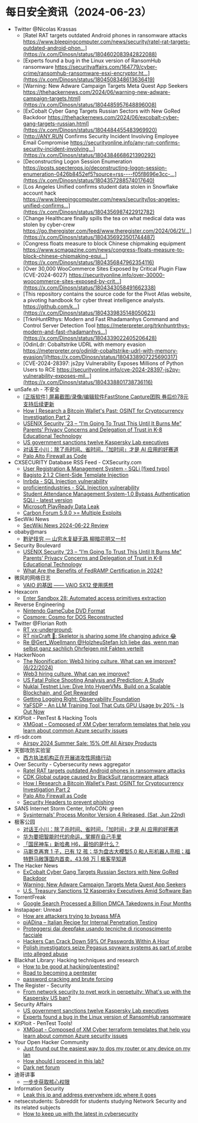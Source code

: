 # 每日安全资讯（2024-06-23）

- Twitter @Nicolas Krassas
  - [Ratel RAT targets outdated Android phones in ransomware attacks https://www.bleepingcomputer.com/news/security/ratel-rat-targets-outdated-android-phon...](https://x.com/Dinosn/status/1804602083942822088)
  - [Experts found a bug in the Linux version of RansomHub ransomware https://securityaffairs.com/164779/cyber-crime/ransomhub-ransomware-esxi-encryptor.ht...](https://x.com/Dinosn/status/1804508348613636419)
  - [Warning: New Adware Campaign Targets Meta Quest App Seekers https://thehackernews.com/2024/06/warning-new-adware-campaign-targets.html](https://x.com/Dinosn/status/1804485957648896008)
  - [ExCobalt Cyber Gang Targets Russian Sectors with New GoRed Backdoor https://thehackernews.com/2024/06/excobalt-cyber-gang-targets-russian.html](https://x.com/Dinosn/status/1804484455483969920)
  - [http://ANY.RUN Confirms Security Incident Involving Employee Email Compromise https://securityonline.info/any-run-confirms-security-incident-involving...](https://x.com/Dinosn/status/1804384668621390292)
  - [Deconstructing Logon Session Enumeration https://posts.specterops.io/deconstructing-logon-session-enumeration-0426b8452ef5?source=rss----f05f8696e3cc-...](https://x.com/Dinosn/status/1804357288574017640)
  - [Los Angeles Unified confirms student data stolen in Snowflake account hack https://www.bleepingcomputer.com/news/security/los-angeles-unified-confirms...](https://x.com/Dinosn/status/1804356987422912782)
  - [Change Healthcare finally spills the tea on what medical data was stolen by cyber-crew https://go.theregister.com/feed/www.theregister.com/2024/06/21/...](https://x.com/Dinosn/status/1804356923501744487)
  - [Congress floats measure to block Chinese chipmaking equipment https://www.scmagazine.com/news/congress-floats-measure-to-block-chinese-chipmaking-equi...](https://x.com/Dinosn/status/1804356847962354116)
  - [Over 30,000 WooCommerce Sites Exposed by Critical Plugin Flaw (CVE-2024-6027) https://securityonline.info/over-30000-woocommerce-sites-exposed-by-crit...](https://x.com/Dinosn/status/1804343058491662338)
  - [This repository contains the source code for the Pivot Atlas website, a pivoting handbook for cyber threat intelligence analysts. https://github.com/k...](https://x.com/Dinosn/status/1804339835148050623)
  - [TrknHuntRthys: Modern and Fast Rhadamanhys Command and Control Server Detection Tool https://meterpreter.org/trknhuntrthys-modern-and-fast-rhadamanhys...](https://x.com/Dinosn/status/1804339022405206428)
  - [OdinLdr: Cobaltstrike UDRL with memory evasion https://meterpreter.org/odinldr-cobaltstrike-udrl-with-memory-evasion/](https://x.com/Dinosn/status/1804338907225690317)
  - [CVE-2024-28397: js2py Vulnerability Exposes Millions of Python Users to RCE https://securityonline.info/cve-2024-28397-js2py-vulnerability-exposes-mil...](https://x.com/Dinosn/status/1804338801738736116)
- unSafe.sh - 不安全
  - [[正版软件] 屏幕截图/录像/编辑软件FastStone Capture团购 券后价78元支持后续更新](https://buaq.net/go-246722.html)
  - [How I Research a Bitcoin Wallet's Past: OSINT for Cryptocurrency Investigation Part 2](https://buaq.net/go-246723.html)
  - [USENIX Security ’23 – “I’m Going To Trust This Until It Burns Me” Parents’ Privacy Concerns and Delegation of Trust in K-8 Educational Technology](https://buaq.net/go-246733.html)
  - [US government sanctions twelve Kaspersky Lab executives](https://buaq.net/go-246719.html)
  - [对话王小川：除了杀时间、省时间，「加时间」才是 AI 应用的好赛道](https://buaq.net/go-246739.html)
  - [Palo Alto Firewall as Code](https://buaq.net/go-246718.html)
- CXSECURITY Database RSS Feed - CXSecurity.com
  - [User Registration & Management System - SQLi [fixed typo]](https://cxsecurity.com/issue/WLB-2024060053)
  - [Bagisto 2.1.2 Client-Side Template Injection](https://cxsecurity.com/issue/WLB-2024060052)
  - [lnrbda - SQL Injection vulnerability](https://cxsecurity.com/issue/WLB-2024060051)
  - [proficientindustries - SQL Injection vulnerability](https://cxsecurity.com/issue/WLB-2024060050)
  - [Student Attendance Management System-1.0 Bypass Authentication SQLi - latest version](https://cxsecurity.com/issue/WLB-2024060049)
  - [Microsoft PlayReady Data Leak](https://cxsecurity.com/issue/WLB-2024060048)
  - [Carbon Forum 5.9.0 >= Multiple Exploits](https://cxsecurity.com/issue/WLB-2024060047)
- SecWiki News
  - [SecWiki News 2024-06-22 Review](http://www.sec-wiki.com/?2024-06-22)
- obaby@mars
  - [黔驴技穷 — 山穷水复疑无路 柳暗花明又一村](https://h4ck.org.cn/2024/06/17385)
- Security Boulevard
  - [USENIX Security ’23 – “I’m Going To Trust This Until It Burns Me” Parents’ Privacy Concerns and Delegation of Trust in K-8 Educational Technology](https://securityboulevard.com/2024/06/usenix-security-23-im-going-to-trust-this-until-it-burns-me-parents-privacy-concerns-and-delegation-of-trust-in-k-8-educational-technology/)
  - [What Are the Benefits of FedRAMP Certification in 2024?](https://securityboulevard.com/2024/06/what-are-the-benefits-of-fedramp-certification-in-2024/)
- 微风的网络日志
  - [VAIO 的基因 —— VAIO SX12 使用感想](http://leybreeze.com/blog/?p=220164)
- Hexacorn
  - [Enter Sandbox 28: Automated access primitives extraction](https://www.hexacorn.com/blog/2024/06/22/enter-sandbox-28-automated-access-primitives-extraction/)
- Reverse Engineering
  - [Nintendo GameCube DVD Format](https://www.reddit.com/r/ReverseEngineering/comments/1dm4d91/nintendo_gamecube_dvd_format/)
  - [Cosmore: Cosmo for DOS Reconstructed](https://www.reddit.com/r/ReverseEngineering/comments/1dm0v1q/cosmore_cosmo_for_dos_reconstructed/)
- Twitter @Florian Roth
  - [RT vx-underground:](https://x.com/cyb3rops/status/1804571143715614937)
  - [RT nixCraft 🐧: Skeletor is sharing some life changing advice 😂](https://x.com/cyb3rops/status/1804525067134472530)
  - [Re @Gert_Woellmann @HolzheuStefan Ich liebe das, wenn man selbst ganz sachlich Ohrfeigen mit Fakten verteilt](https://x.com/cyb3rops/status/1804460112418832752)
- HackerNoon
  - [The Noonification: Web3 hiring culture. What can we improve? (6/22/2024)](https://hackernoon.com/6-22-2024-noonification?source=rss)
  - [Web3 hiring culture. What can we improve?](https://hackernoon.com/web3-hiring-culture-what-can-we-improve?source=rss)
  - [US Fatal Police Shooting Analysis and Prediction: A Study](https://hackernoon.com/us-fatal-police-shooting-analysis-and-prediction-a-study?source=rss)
  - [Nuklai Testnet Live: Dive Into HyperVMs, Build on a Scalable Blockchain, and Get Rewarded](https://hackernoon.com/nuklai-testnet-live-dive-into-hypervms-build-on-a-scalable-blockchain-and-get-rewarded?source=rss)
  - [Getting Logging Right: Observability Foundation](https://hackernoon.com/getting-logging-right-observability-foundation?source=rss)
  - [YaFSDP - An LLM Training Tool That Cuts GPU Usage by 20% - Is Out Now](https://hackernoon.com/yafsdp-an-llm-training-tool-that-cuts-gpu-usage-by-20percent-is-out-now?source=rss)
- KitPloit - PenTest &amp; Hacking Tools
  - [XMGoat - Composed of XM Cyber terraform templates that help you learn about common Azure security issues](http://www.kitploit.com/2024/06/xmgoat-composed-of-xm-cyber-terraform.html)
- rtl-sdr.com
  - [Airspy 2024 Summer Sale: 15% Off All Airspy Products](https://www.rtl-sdr.com/airspy-2024-summer-sale-15-off-all-airspy-products/)
- 天御攻防实验室
  - [西方执法机构正在开展进攻性网络行动](https://mp.weixin.qq.com/s?__biz=MzU0MzgyMzM2Nw==&mid=2247485819&idx=1&sn=114f5bc473bbb0419f8881de7d34ff5a&chksm=fb04ca13cc73430508f12c10557e42983136a967671b0507187acdd92871de4aa2ef4f18a01a&scene=58&subscene=0#rd)
- Over Security - Cybersecurity news aggregator
  - [Ratel RAT targets outdated Android phones in ransomware attacks](https://www.bleepingcomputer.com/news/security/ratel-rat-targets-outdated-android-phones-in-ransomware-attacks/)
  - [CDK Global outage caused by BlackSuit ransomware attack](https://www.bleepingcomputer.com/news/security/cdk-global-outage-caused-by-blacksuit-ransomware-attack/)
  - [How I Research a Bitcoin Wallet's Past: OSINT for Cryptocurrency Investigation Part 2](https://www.secjuice.com/crypto-osint-wallet-research/)
  - [Palo Alto Firewall as Code](https://www.adainese.it/blog/2024/06/22/palo-alto-firewall-as-code/)
  - [Security Headers to prevent phishing](https://www.andreadraghetti.it/security-headers-to-prevent-phishing/)
- SANS Internet Storm Center, InfoCON: green
  - [Sysinternals' Process Monitor Version 4 Released, (Sat, Jun 22nd)](https://isc.sans.edu/diary/rss/31026)
- 极客公园
  - [对话王小川：除了杀时间、省时间，「加时间」才是 AI 应用的好赛道](https://mp.weixin.qq.com/s?__biz=MTMwNDMwODQ0MQ==&mid=2653044614&idx=1&sn=7af5fb3a356372b152876aebd281fc72&chksm=7e5742304920cb2678fb167cf14e31349c5767efad91fe7a464cffb9ef576eef240d02f1cf8a&scene=58&subscene=0#rd)
  - [华为要把智能时代的命运，掌握在自己手里](https://mp.weixin.qq.com/s?__biz=MTMwNDMwODQ0MQ==&mid=2653044599&idx=1&sn=bacbf862106d8d8cb780be238edd13a2&chksm=7e5742c14920cbd78157ca08987de027fce130cf3a40d6c6a1eca8526af3fb53439260e86205&scene=58&subscene=0#rd)
  - [「国民神车」新哈弗 H6，最怕的是什么？](https://mp.weixin.qq.com/s?__biz=MTMwNDMwODQ0MQ==&mid=2653044599&idx=2&sn=3969aaec457112cb615bb1d3f23c6a1d&chksm=7e5742c14920cbd7679f6a5b9228dcb2bafbf2c3300fc859a5ba23f0cb3a22d48e5dffd26c6b&scene=58&subscene=0#rd)
  - [马斯克再育 1 子，已有 12 孩；华为盘古大模型5.0 和人形机器人亮相；福特野马敞篷国内首卖，43.98 万 | 极客早知道](https://mp.weixin.qq.com/s?__biz=MTMwNDMwODQ0MQ==&mid=2653044551&idx=1&sn=49d88612a70ab8aed877e57cc1e6ba3b&chksm=7e5742f14920cbe7633b760d0504b9eea5f736c88eaf64e52c4a6dbb76a9625804637dcf015b&scene=58&subscene=0#rd)
- The Hacker News
  - [ExCobalt Cyber Gang Targets Russian Sectors with New GoRed Backdoor](https://thehackernews.com/2024/06/excobalt-cyber-gang-targets-russian.html)
  - [Warning: New Adware Campaign Targets Meta Quest App Seekers](https://thehackernews.com/2024/06/warning-new-adware-campaign-targets.html)
  - [U.S. Treasury Sanctions 12 Kaspersky Executives Amid Software Ban](https://thehackernews.com/2024/06/us-treasury-sanctions-12-kaspersky.html)
- TorrentFreak
  - [Google Search Processed a Billion DMCA Takedowns in Four Months](https://torrentfreak.com/google-search-processed-a-billion-dmca-takedowns-in-four-months-240622/)
- Instapaper: Unread
  - [How are attackers trying to bypass MFA](https://blog.talosintelligence.com/how-are-attackers-trying-to-bypass-mfa/)
  - [piADina – Italian Recipe for Internal Penetration Testing](https://blog.hacktivesecurity.com/index.php/2024/06/20/piadina-italian-recipe-for-internal-penetration-testing/)
  - [Proteggersi dai deepfake usando tecniche di riconoscimento facciale](https://www.securityinfo.it/2024/06/20/proteggersi-dai-deepfake-usando-tecniche-di-riconoscimento-facciale/)
  - [Hackers Can Crack Down 59% Of Passwords Within A Hour](https://cybersecuritynews.com/hackers-crack-59-percent-passwords-hour/)
  - [Polish investigators seize Pegasus spyware systems as part of probe into alleged abuse](https://therecord.media/poland-seizure-pegasus-spyware-systems)
- Blackhat Library: Hacking techniques and research
  - [How to be good at hacking/pentesting?](https://www.reddit.com/r/blackhat/comments/1dlqj6s/how_to_be_good_at_hackingpentesting/)
  - [Road to becoming a pentester](https://www.reddit.com/r/blackhat/comments/1dlsb9d/road_to_becoming_a_pentester/)
  - [password cracking and brute forcing](https://www.reddit.com/r/blackhat/comments/1dljl1t/password_cracking_and_brute_forcing/)
- The Register - Security
  - [From network security to nyet work in perpetuity: What's up with the Kaspersky US ban?](https://go.theregister.com/feed/www.theregister.com/2024/06/22/kaspersky_kettle/)
- Security Affairs
  - [US government sanctions twelve Kaspersky Lab executives](https://securityaffairs.com/164792/security/us-sanctions-kaspersky-lab-executives.html)
  - [Experts found a bug in the Linux version of RansomHub ransomware](https://securityaffairs.com/164779/cyber-crime/ransomhub-ransomware-esxi-encryptor.html)
- KitPloit - PenTest Tools!
  - [XMGoat - Composed of XM Cyber terraform templates that help you learn about common Azure security issues](http://www.kitploit.com/2024/06/xmgoat-composed-of-xm-cyber-terraform.html)
- Your Open Hacker Community
  - [Just found out the easiest way to dos my router or any device on my lan](https://www.reddit.com/r/HowToHack/comments/1dm8x9e/just_found_out_the_easiest_way_to_dos_my_router/)
  - [How should I proceed in this lab?](https://www.reddit.com/r/HowToHack/comments/1dlm5qr/how_should_i_proceed_in_this_lab/)
  - [Dark net forum](https://www.reddit.com/r/HowToHack/comments/1dm2wv5/dark_net_forum/)
- 迪哥讲事
  - [一步步获取核心权限](https://mp.weixin.qq.com/s?__biz=MzIzMTIzNTM0MA==&mid=2247495024&idx=1&sn=098d87a5cda2f55db8aad93a242a765d&chksm=e8a5e713dfd26e05ca78e940bad4cef8ce3aac925763ec8f02eb729126942de808d2d8e6f184&scene=58&subscene=0#rd)
- Information Security
  - [Leak this ip and address everywhere idc where it goes](https://www.reddit.com/r/Information_Security/comments/1dly2ij/leak_this_ip_and_address_everywhere_idc_where_it/)
- netsecstudents: Subreddit for students studying Network Security and its related subjects
  - [How to keep up with the latest in cybersecurity](https://www.reddit.com/r/netsecstudents/comments/1dm0i6n/how_to_keep_up_with_the_latest_in_cybersecurity/)
